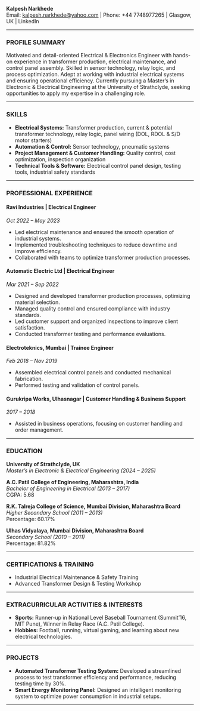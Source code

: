 **Kalpesh Narkhede**  
Email: kalpesh.narkhede@yahoo.com | Phone: +44 7748977265 | Glasgow, UK | LinkedIn

---

### **PROFILE SUMMARY**  
Motivated and detail-oriented Electrical & Electronics Engineer with hands-on experience in transformer production, electrical maintenance, and control panel assembly. Skilled in sensor technology, relay logic, and process optimization. Adept at working with industrial electrical systems and ensuring operational efficiency. Currently pursuing a Master’s in Electronic & Electrical Engineering at the University of Strathclyde, seeking opportunities to apply my expertise in a challenging role.  

---

### **SKILLS**  
- **Electrical Systems:** Transformer production, current & potential transformer technology, relay logic, panel wiring (DOL, RDOL & S/D motor starters)  
- **Automation & Control:** Sensor technology, pneumatic systems  
- **Project Management & Customer Handling:** Quality control, cost optimization, inspection organization  
- **Technical Tools & Software:** Electrical control panel design, testing tools, industrial safety standards  

---

### **PROFESSIONAL EXPERIENCE**  
#### **Ravi Industries** | Electrical Engineer  
*Oct 2022 – May 2023*  
- Led electrical maintenance and ensured the smooth operation of industrial systems.  
- Implemented troubleshooting techniques to reduce downtime and improve efficiency.  
- Collaborated with teams to optimize transformer production processes.  

#### **Automatic Electric Ltd** | Electrical Engineer  
*Mar 2021 – Sep 2022*  
- Designed and developed transformer production processes, optimizing material selection.  
- Managed quality control and ensured compliance with industry standards.  
- Led customer support and organized inspections to improve client satisfaction.  
- Conducted transformer testing and performance evaluations.  

#### **Electroteknics, Mumbai** | Trainee Engineer  
*Feb 2018 – Nov 2019*  
- Assembled electrical control panels and conducted mechanical fabrication.  
- Performed testing and validation of control panels.  

#### **Gurukripa Works, Ulhasnagar** | Customer Handling & Business Support  
*2017 – 2018*  
- Assisted in business operations, focusing on customer handling and order management.  

---

### **EDUCATION**  
**University of Strathclyde, UK**  
*Master’s in Electronic & Electrical Engineering (2024 – 2025)*  

**A.C. Patil College of Engineering, Maharashtra, India**  
*Bachelor of Engineering in Electrical (2013 – 2017)*  
CGPA: 5.68  

**R.K. Talreja College of Science, Mumbai Division, Maharashtra Board**  
*Higher Secondary School (2011 – 2013)*  
Percentage: 60.17%  

**Ulhas Vidyalaya, Mumbai Division, Maharashtra Board**  
*Secondary School (2010 – 2011)*  
Percentage: 81.82%  

---

### **CERTIFICATIONS & TRAINING**  
- Industrial Electrical Maintenance & Safety Training  
- Advanced Transformer Design & Testing Workshop  

---

### **EXTRACURRICULAR ACTIVITIES & INTERESTS**  
- **Sports:** Runner-up in National Level Baseball Tournament (Summit’16, MIT Pune), Winner in Relay Race (A.C. Patil College).  
- **Hobbies:** Football, running, virtual gaming, and learning about new electrical technologies.  

---

### **PROJECTS**  
- **Automated Transformer Testing System:** Developed a streamlined process to test transformer efficiency and performance, reducing testing time by 30%.  
- **Smart Energy Monitoring Panel:** Designed an intelligent monitoring system to optimize power consumption in industrial setups.  

---

